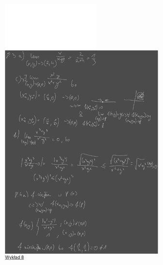 ![Lista_8_AM1](Notatki/Semestr%201/Analiza%20matematyczna%201.2A/%C4%86wiczenia/%C4%86wiczenia%208/Lista_8_AM1.pdf)
![Drawing 2022-12-14 15.18.08.excalidraw.svg](Notatki/Semestr%201/Analiza%20matematyczna%201.2A/%C4%86wiczenia/%C4%86wiczenia%208/Drawing%202022-12-14%2015.18.08.excalidraw.svg)[Wykład 8](Notatki/Semestr%201/Analiza%20matematyczna%201.2A/Wyk%C5%82ady/Wyk%C5%82ad%208/Wyk%C5%82ad%208.md)
